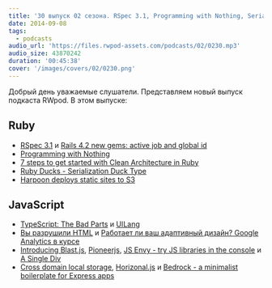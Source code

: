 ```yaml
---
title: '30 выпуск 02 сезона. RSpec 3.1, Programming with Nothing, Serialization Duck Type, TypeScript: The Bad Parts, JS Envy и прочее'
date: 2014-09-08
tags:
  - podcasts
audio_url: 'https://files.rwpod-assets.com/podcasts/02/0230.mp3'
audio_size: 43870242
duration: '00:45:38'
cover: '/images/covers/02/0230.png'
---
```


Добрый день уважаемые слушатели. Представляем новый выпуск подкаста RWpod. В этом выпуске:

## Ruby

- [RSpec 3.1](http://myronmars.to/n/dev-blog/2014/09/rspec-3-1-has-been-released) и [Rails 4.2 new gems: active job and global id](http://dev.mikamai.com/post/96343027199/rails-4-2-new-gems-active-job-and-global-id)
- [Programming with Nothing](http://codon.com/programming-with-nothing)
- [7 steps to get started with Clean Architecture in Ruby](https://medium.com/@fbzga/clean-architecture-in-ruby-7eb3cd0fc145)
- [Ruby Ducks - Serialization Duck Type](http://monkeyandcrow.com/blog/ruby_ducks_serialization_duck_type/)
- [Harpoon deploys static sites to S3](http://www.getharpoon.com/)

## JavaScript

- [TypeScript: The Bad Parts](http://j201.github.io/posts/2014-08-30-TypeScript-The-Bad-Parts.html) и [UILang](http://uilang.com/)
- [Вы разрушили HTML](http://blog.dantup.com/2014/08/you-have-ruined-html/) и [Работает ли ваш адаптивный дизайн? Google Analytics в курсе](http://www.smashingmagazine.com/2014/08/28/responsive-web-design-google-analytics/)
- [Introducing Blast.js](https://hacks.mozilla.org/2014/09/introducing-blast-js/), [Pioneerjs](http://pioneerjs.com/), [JS Envy - try JS libraries in the console](http://jsenvy.com/) и [A Single Div](http://a.singlediv.com/)
- [Cross domain local storage](https://github.com/zendesk/cross-storage), [Horizonal.js](http://www.michaelbromley.co.uk/horizonal/demo/) и [Bedrock - a minimalist boilerplate for Express apps](http://tilomitra.github.io/bedrock/)
